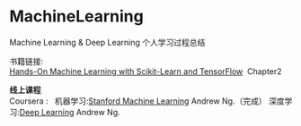 # MachineLearning
Machine Learning &amp; Deep Learning
个人学习过程总结

书籍链接:   
[Hands-On Machine Learning with Scikit-Learn and TensorFlow](http://www.deeplearningitalia.com/wp-content/uploads/2017/12/Dropbox_Hands-On-Machine-Learning-with-Scikit-Learn-and-Tensorflow-Aurelien-Geron.pdf)  Chapter2

**线上课程**  
Coursera :   
机器学习:[Stanford Machine Learning](https://www.coursera.org/learn/machine-learning/home/welcome) Andrew Ng.（完成）
深度学习:[Deep Learning](https://www.coursera.org/learn/neural-networks-deep-learning/home/welcome) Andrew Ng.




